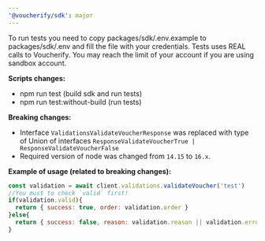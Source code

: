 ```yaml
---
'@voucherify/sdk': major
---
```


To run tests you need to copy packages/sdk/.env.example to packages/sdk/.env and fill the file with your credentials.
Tests uses REAL calls to Voucherify. You may reach the limit of your account if you are using sandbox account.

**Scripts changes:**
- npm run test (build sdk and run tests)
- npm run test:without-build (run tests)

**Breaking changes:**
- Interface `ValidationsValidateVoucherResponse` was replaced with type of Union of interfaces `ResponseValidateVoucherTrue | ResponseValidateVoucherFalse`
- Required version of node was changed from `14.15` to `16.x`.

**Example of usage (related to breaking changes):**
```js
const validation = await client.validations.validateVoucher('test')
//You must to check `valid` first!
if(validation.valid){
  return { success: true, order: validation.order }
}else{
  return { success: false, reason: validation.reason || validation.error?.message || 'Unknown error' }
}
```

